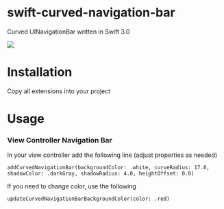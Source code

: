# swift-curved-navigation-bar
Curved UINavigationBar written in Swift 3.0

![](http://www.aviationwb.com/image-1.png)
# Installation 
Copy all extensions into your project

# Usage

### View Controller Navigation Bar
In your view controller add the following line (adjust properties as needed)

`addCurvedNavigationBar(backgroundColor: .white, curveRadius: 17.0, shadowColor: .darkGray, shadowRadius: 4.0, heightOffset: 0.0)`

If you need to change color, use the following

`updateCurvedNavigationBarBackgroundColor(color: .red)`
